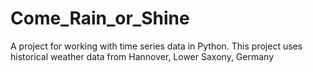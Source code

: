 # Come_Rain_or_Shine
A project for working with time series data in Python. This project uses historical weather data from Hannover, Lower Saxony, Germany
